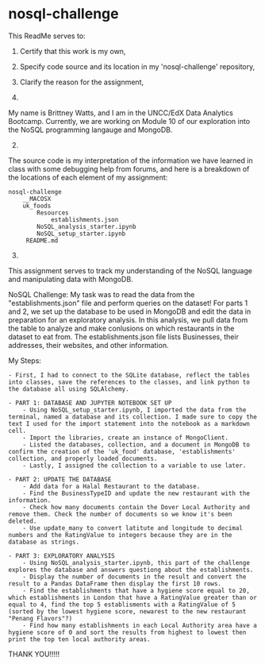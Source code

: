 # nosql-challenge


This ReadMe serves to:
   1. Certify that this work is my own,
   2. Specify code source and its location in my 'nosql-challenge' repository,
   3. Clarify the reason for the assignment,

1. 
My name is Brittney Watts, and I am in the UNCC/EdX Data Analytics Bootcamp. Currently, we 
are working on Module 10 of our exploration into the NoSQL programming langauge and MongoDB.

2. 
The source code is my interpretation of the information we have learned in class with some debugging help from forums, and here
is a breakdown of the locations of each element of my assignment:

    nosql-challenge
        __MACOSX
        uk_foods
            Resources
                establishments.json
            NoSQL_analysis_starter.ipynb
            NoSQL_setup_starter.ipynb
         README.md

3. 
This assignment serves to track my understanding of the NoSQL language and manipulating data with MongoDB.

NoSQL Challenge:
   My task was to read the data from the "establishments.json" file and perform queries on the dataset! For parts 1 and 2, we set up the database to be used in MongoDB and edit the data in preparation for an exploratory analysis. In this analysis, we pull data from the table to analyze and make conlusions on which restaurants in the dataset to eat from. 
   The establishments.json file lists Businesses, their addresses, their websites, and other information. 
   
   My Steps: 

    - First, I had to connect to the SQLite database, reflect the tables into classes, save the references to the classes, and link python to the database all using SQLAlchemy.

    - PART 1: DATABASE AND JUPYTER NOTEBOOK SET UP
        - Using NoSQL_setup_starter.ipynb, I imported the data from the terminal, named a database and its collection. I made sure to copy the text I used for the import statement into the notebook as a markdown cell.
        - Import the libraries, create an instance of MongoClient.
        - Listed the databases, collection, and a document in MongoDB to confirm the creation of the 'uk_food' database, 'establishments' collection, and properly loaded documents.
        - Lastly, I assigned the collection to a variable to use later.

    - PART 2: UPDATE THE DATABASE
        - Add data for a Halal Restaurant to the database.
        - Find the BusinessTypeID and update the new restaurant with the information.
        - Check how many documents contain the Dover Local Authority and remove them. Check the number of documents so we know it's been deleted.
        - Use update_many to convert latitute and longitude to decimal numbers and the RatingValue to integers because they are in the database as strings.
    
    - PART 3: EXPLORATORY ANALYSIS
        - Using NoSQL_analysis_starter.ipynb, this part of the challenge explores the database and answers questiong about the establishments.
        - Display the number of documents in the result and convert the result to a Pandas DataFrame then display the first 10 rows.
        - Find the establishments that have a hygiene score equal to 20, which establishments in London that have a RatingValue greater than or equal to 4, find the top 5 establisments with a RatingValue of 5 (sorted by the lowest hygiene score, newarest to the new restaurant "Penang Flavors"?)
        - Find how many establishments in each Local Authority area have a hygiene score of 0 and sort the results from highest to lowest then print the top ten local authority areas.

      
THANK YOU!!!!!